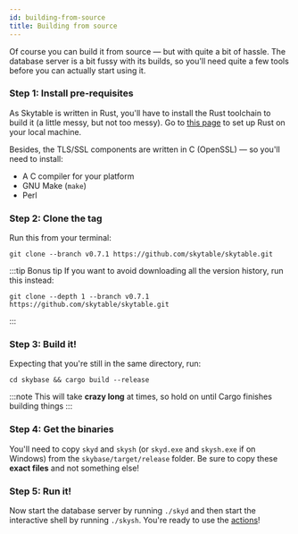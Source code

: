 ```yaml
---
id: building-from-source
title: Building from source
---
```


Of course you can build it from source &mdash; but with quite a bit of hassle. The database server is a bit fussy with its builds, so you'll need quite a few tools before you can actually start using it.

### Step 1: Install pre-requisites

As Skytable is written in Rust, you'll have to install the Rust toolchain to build it (a little messy, but not too messy). Go to [this page](https://rustup.rs/) to set up Rust on your local machine.

Besides, the TLS/SSL components are written in C (OpenSSL) &mdash; so you'll need to install:

- A C compiler for your platform
- GNU Make (`make`)
- Perl

### Step 2: Clone the tag

Run this from your terminal:

```
git clone --branch v0.7.1 https://github.com/skytable/skytable.git
```

:::tip Bonus tip
If you want to avoid downloading all the version history, run this instead:

```
git clone --depth 1 --branch v0.7.1 https://github.com/skytable/skytable.git
```

:::

### Step 3: Build it!

Expecting that you're still in the same directory, run:

```
cd skybase && cargo build --release
```

:::note
This will take **crazy long** at times, so hold on until Cargo finishes building things
:::

### Step 4: Get the binaries

You'll need to copy `skyd` and `skysh` (or `skyd.exe` and `skysh.exe` if on Windows) from the `skybase/target/release` folder. Be sure to copy these **exact files** and not something else!

### Step 5: Run it!

Now start the database server by running `./skyd` and then start the interactive shell by running `./skysh`. You're ready to use the [actions](actions-overview)!
